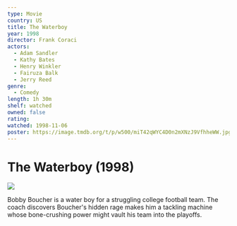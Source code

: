 ```yaml
---
type: Movie
country: US
title: The Waterboy
year: 1998
director: Frank Coraci
actors:
  - Adam Sandler
  - Kathy Bates
  - Henry Winkler
  - Fairuza Balk
  - Jerry Reed
genre:
  - Comedy
length: 1h 30m
shelf: watched
owned: false
rating:
watched: 1998-11-06
poster: https://image.tmdb.org/t/p/w500/miT42qWYC4D0n2mXNzJ9VfhheWW.jpg
---
```


# The Waterboy (1998)

![](https://image.tmdb.org/t/p/w500/miT42qWYC4D0n2mXNzJ9VfhheWW.jpg)

Bobby Boucher is a water boy for a struggling college football team. The coach discovers Boucher's hidden rage makes him a tackling machine whose bone-crushing power might vault his team into the playoffs.